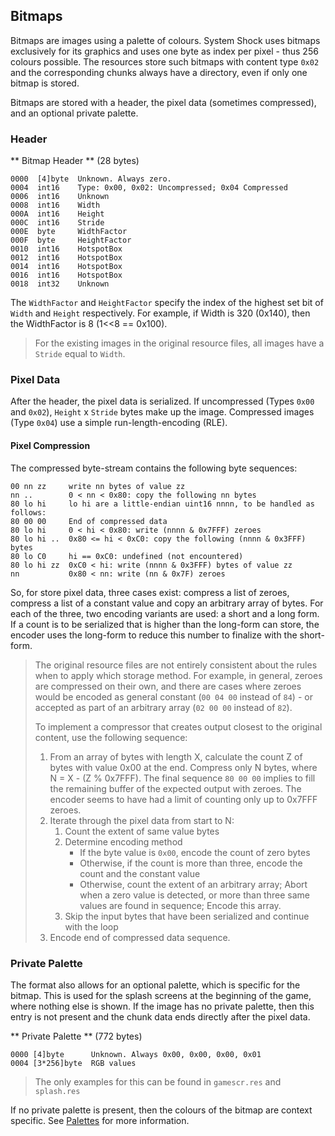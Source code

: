 ## Bitmaps

Bitmaps are images using a palette of colours. System Shock uses bitmaps exclusively for its graphics and uses one byte
as index per pixel - thus 256 colours possible. The resources store such bitmaps with content type ```0x02``` and the
corresponding chunks always have a directory, even if only one bitmap is stored.

Bitmaps are stored with a header, the pixel data (sometimes compressed), and an optional private palette.

### Header

** Bitmap Header ** (28 bytes)

    0000  [4]byte  Unknown. Always zero.
    0004  int16    Type: 0x00, 0x02: Uncompressed; 0x04 Compressed
    0006  int16    Unknown
    0008  int16    Width
    000A  int16    Height
    000C  int16    Stride
    000E  byte     WidthFactor
    000F  byte     HeightFactor
    0010  int16    HotspotBox
    0012  int16    HotspotBox
    0014  int16    HotspotBox
    0016  int16    HotspotBox
    0018  int32    Unknown

The ```WidthFactor``` and ```HeightFactor``` specify the index of the highest set bit of ```Width``` and ```Height```
respectively. For example, if Width is 320 (0x140), then the WidthFactor is 8 (1<<8 == 0x100).

> For the existing images in the original resource files, all images have a ```Stride``` equal to ```Width```.

### Pixel Data

After the header, the pixel data is serialized. If uncompressed (Types ```0x00``` and ```0x02```),
```Height``` x ```Stride``` bytes make up the image. Compressed images (Type ```0x04```) use a simple run-length-encoding (RLE).

#### Pixel Compression

The compressed byte-stream contains the following byte sequences:

    00 nn zz     write nn bytes of value zz
    nn ..        0 < nn < 0x80: copy the following nn bytes
    80 lo hi     lo hi are a little-endian uint16 nnnn, to be handled as follows:
    80 00 00     End of compressed data
    80 lo hi     0 < hi < 0x80: write (nnnn & 0x7FFF) zeroes
    80 lo hi ..  0x80 <= hi < 0xC0: copy the following (nnnn & 0x3FFF) bytes
    80 lo C0     hi == 0xC0: undefined (not encountered)
    80 lo hi zz  0xC0 < hi: write (nnnn & 0x3FFF) bytes of value zz
    nn           0x80 < nn: write (nn & 0x7F) zeroes

So, for store pixel data, three cases exist: compress a list of zeroes, compress a list of a constant
value and copy an arbitrary array of bytes. For each of the three, two encoding variants are used: a short and a long form. If a count is to be serialized that is higher than the long-form can store, the encoder uses the long-form to reduce this number to finalize with the short-form.

> The original resource files are not entirely consistent about the rules when to apply which storage method. For example,
> in general, zeroes are compressed on their own, and there are cases where zeroes would be encoded as general constant
> (```00 04 00``` instead of ```84```) - or accepted as part of an arbitrary array (```02 00 00``` instead of ```82```).
>
> To implement a compressor that creates output closest to the original content, use the following sequence:
> 1. From an array of bytes with length X, calculate the count Z of bytes with value 0x00 at the end. Compress only N bytes, where N = X - (Z % 0x7FFF).
>    The final sequence ```80 00 00``` implies to fill the remaining buffer of the expected output with zeroes. The encoder
>    seems to have had a limit of counting only up to 0x7FFF zeroes.
> 2. Iterate through the pixel data from start to N:
>    1. Count the extent of same value bytes
>    2. Determine encoding method
>       * If the byte value is ```0x00```, encode the count of zero bytes
>       * Otherwise, if the count is more than three, encode the count and the constant value
>       * Otherwise, count the extent of an arbitrary array; Abort when a zero value is detected, or more than three same values are found in sequence; Encode this array.
>    3. Skip the input bytes that have been serialized and continue with the loop
> 3. Encode end of compressed data sequence.


### Private Palette

The format also allows for an optional palette, which is specific for the bitmap. This is used for the splash screens at the beginning of the game,
where nothing else is shown.
If the image has no private palette, then this entry is not present and the chunk data ends directly after the pixel data.

** Private Palette ** (772 bytes)

    0000 [4]byte      Unknown. Always 0x00, 0x00, 0x00, 0x01
    0004 [3*256]byte  RGB values

> The only examples for this can be found in ```gamescr.res``` and ```splash.res```

If no private palette is present, then the colours of the bitmap are context specific. See [Palettes](Palettes.md) for more information.
